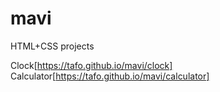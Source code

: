 # mavi
HTML+CSS projects

Clock[https://tafo.github.io/mavi/clock]
Calculator[https://tafo.github.io/mavi/calculator]
